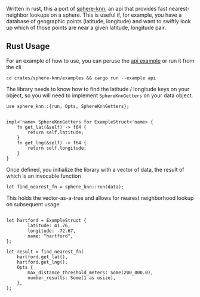 Written in rust, this a port of [sphere-knn](https://github.com/darkskyapp/sphere-knn), an api that provides fast nearest-neighbor lookups on a sphere. This is useful if, for example, you have a database of geographic points (latitude, longitude) and want to swiftly look up which of those points are near a given latitude, longitude pair. 


## Rust Usage

For an example of how to use, you can peruse the [api example](./crates/sphere-knn/examples/api.rs) or run it from the cli 

```
cd crates/sphere-knn/examples && cargo run --example api 
```

The library needs to know how to find the latitude / longitude keys on your object, so you will need to implement `SphereKnnGetters` on your data object. 

```
use sphere_knn::{run, Opts, SphereKnnGetters};


impl<'name> SphereKnnGetters for ExampleStruct<'name> {
    fn get_lat(&self) -> f64 {
        return self.latitude;
    }
    fn get_lng(&self) -> f64 {
        return self.longitude;
    }
}
```

Once defined, you initialize the library with a vector of data, the result of which is an invocable function 

```
let find_nearest_fn = sphere_knn::run(data);
```

This holds the vector-as-a-tree and allows for nearest neighborhood lookup on subsequent usage 

```

let hartford = ExampleStruct {
        latitude: 41.76,
        longitude: -72.67,
        name: "hartford",
};

let result = find_nearest_fn(
    hartford.get_lat(),
    hartford.get_lng(),
    Opts {
        max_distance_threshold_meters: Some(200_000.0),
        number_results: Some(1 as usize),
    },
);
```